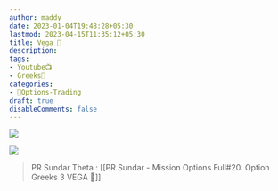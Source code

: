 ```yaml
---
author: maddy
date: 2023-01-04T19:48:28+05:30
lastmod: 2023-04-15T11:35:12+05:30
title: Vega 📰
description: 
tags:
- Youtube📺
- Greeks🔰 
categories: 
- 🤹Options-Trading
draft: true
disableComments: false
---
```

![](https://i.imgur.com/1lWFwiO.png)


![](https://i.imgur.com/qhb4agp.png)

> PR Sundar Theta : [[PR Sundar - Mission Options Full#20. Option Greeks 3 VEGA 📰]]